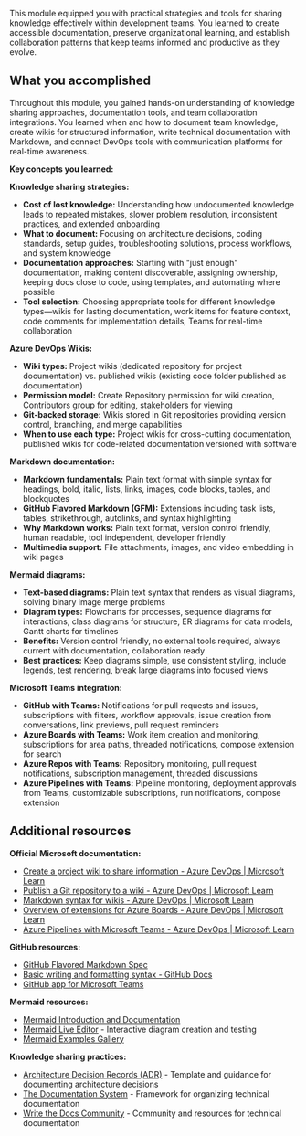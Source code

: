 This module equipped you with practical strategies and tools for sharing knowledge effectively within development teams. You learned to create accessible documentation, preserve organizational learning, and establish collaboration patterns that keep teams informed and productive as they evolve.

## What you accomplished

Throughout this module, you gained hands-on understanding of knowledge sharing approaches, documentation tools, and team collaboration integrations. You learned when and how to document team knowledge, create wikis for structured information, write technical documentation with Markdown, and connect DevOps tools with communication platforms for real-time awareness.

**Key concepts you learned:**

**Knowledge sharing strategies:**

- **Cost of lost knowledge:** Understanding how undocumented knowledge leads to repeated mistakes, slower problem resolution, inconsistent practices, and extended onboarding
- **What to document:** Focusing on architecture decisions, coding standards, setup guides, troubleshooting solutions, process workflows, and system knowledge
- **Documentation approaches:** Starting with "just enough" documentation, making content discoverable, assigning ownership, keeping docs close to code, using templates, and automating where possible
- **Tool selection:** Choosing appropriate tools for different knowledge types—wikis for lasting documentation, work items for feature context, code comments for implementation details, Teams for real-time collaboration

**Azure DevOps Wikis:**

- **Wiki types:** Project wikis (dedicated repository for project documentation) vs. published wikis (existing code folder published as documentation)
- **Permission model:** Create Repository permission for wiki creation, Contributors group for editing, stakeholders for viewing
- **Git-backed storage:** Wikis stored in Git repositories providing version control, branching, and merge capabilities
- **When to use each type:** Project wikis for cross-cutting documentation, published wikis for code-related documentation versioned with software

**Markdown documentation:**

- **Markdown fundamentals:** Plain text format with simple syntax for headings, bold, italic, lists, links, images, code blocks, tables, and blockquotes
- **GitHub Flavored Markdown (GFM):** Extensions including task lists, tables, strikethrough, autolinks, and syntax highlighting
- **Why Markdown works:** Plain text format, version control friendly, human readable, tool independent, developer friendly
- **Multimedia support:** File attachments, images, and video embedding in wiki pages

**Mermaid diagrams:**

- **Text-based diagrams:** Plain text syntax that renders as visual diagrams, solving binary image merge problems
- **Diagram types:** Flowcharts for processes, sequence diagrams for interactions, class diagrams for structure, ER diagrams for data models, Gantt charts for timelines
- **Benefits:** Version control friendly, no external tools required, always current with documentation, collaboration ready
- **Best practices:** Keep diagrams simple, use consistent styling, include legends, test rendering, break large diagrams into focused views

**Microsoft Teams integration:**

- **GitHub with Teams:** Notifications for pull requests and issues, subscriptions with filters, workflow approvals, issue creation from conversations, link previews, pull request reminders
- **Azure Boards with Teams:** Work item creation and monitoring, subscriptions for area paths, threaded notifications, compose extension for search
- **Azure Repos with Teams:** Repository monitoring, pull request notifications, subscription management, threaded discussions
- **Azure Pipelines with Teams:** Pipeline monitoring, deployment approvals from Teams, customizable subscriptions, run notifications, compose extension

## Additional resources

**Official Microsoft documentation:**

- [Create a project wiki to share information - Azure DevOps | Microsoft Learn](/azure/devops/project/wiki/wiki-create-repo)
- [Publish a Git repository to a wiki - Azure DevOps | Microsoft Learn](/azure/devops/project/wiki/publish-repo-to-wiki)
- [Markdown syntax for wikis - Azure DevOps | Microsoft Learn](/azure/devops/project/wiki/markdown-guidance)
- [Overview of extensions for Azure Boards - Azure DevOps | Microsoft Learn](/azure/devops/boards/extensions/)
- [Azure Pipelines with Microsoft Teams - Azure DevOps | Microsoft Learn](/azure/devops/pipelines/integrations/microsoft-teams)

**GitHub resources:**

- [GitHub Flavored Markdown Spec](https://github.github.com/gfm/)
- [Basic writing and formatting syntax - GitHub Docs](https://docs.github.com/en/get-started/writing-on-github/getting-started-with-writing-and-formatting-on-github/basic-writing-and-formatting-syntax)
- [GitHub app for Microsoft Teams](https://github.com/integrations/microsoft-teams)

**Mermaid resources:**

- [Mermaid Introduction and Documentation](https://mermaid-js.github.io/mermaid/)
- [Mermaid Live Editor](https://mermaid.live/) - Interactive diagram creation and testing
- [Mermaid Examples Gallery](https://mermaid-js.github.io/mermaid/#/examples)

**Knowledge sharing practices:**

- [Architecture Decision Records (ADR)](https://adr.github.io/) - Template and guidance for documenting architecture decisions
- [The Documentation System](https://documentation.divio.com/) - Framework for organizing technical documentation
- [Write the Docs Community](https://www.writethedocs.org/) - Community and resources for technical documentation
